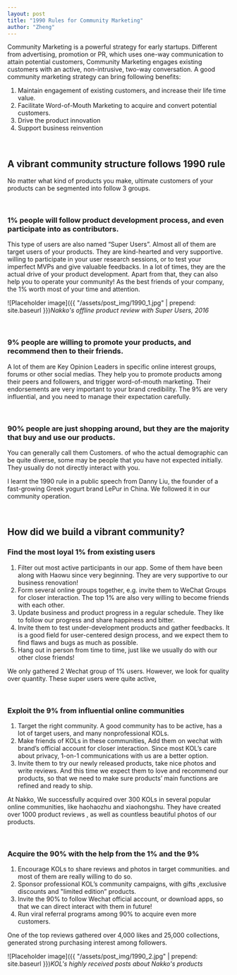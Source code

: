 ```yaml
---
layout: post
title: "1990 Rules for Community Marketing"
author: "Zheng"
---
```


Community Marketing is a powerful strategy for early startups. Different from advertising, promotion or PR, which uses one-way communication to attain potential customers, Community Marketing engages existing customers with an active, non-intrusive, two-way conversation. A good community marketing strategy can bring following benefits:

1. Maintain engagement of existing customers, and increase their life time value.
2. Facilitate Word-of-Mouth Marketing to acquire and convert potential customers.
3. Drive the product innovation
4. Support business reinvention

<br>

## A vibrant community structure follows 1990 rule

No matter what kind of products you make, ultimate customers of your products can be segmented into follow 3 groups.

<br>

### 1% people will follow product development process, and even participate into as contributors.

This type of users are also named “Super Users”. Almost all of them are target users of your products. They are kind-hearted and very supportive. willing to participate in your user research sessions, or to test your imperfect MVPs and give valuable feedbacks. In a lot of times, they are the actual drive of your product development. Apart from that, they can also help you to operate your community! As the best friends of your company, the 1% worth most of your time and attention.

![Placeholder image]({{ "/assets/post_img/1990_1.jpg" | prepend: site.baseurl }})_Nakko's offline product review with Super Users, 2016_


<br>

### 9% people are willing to promote your products, and recommend then to their friends. 

A lot of them are Key Opinion Leaders in specific online interest groups, forums or other social medias. They help you to promote products among their peers and followers, and trigger word-of-mouth marketing. Their endorsements are very important to your brand credibility. The 9% are very influential, and you need to manage their expectation carefully.

<br>

### 90% people are just shopping around, but they are the majority that buy and use our products.

You can generally call them Customers. of who the actual demographic can be quite diverse, some may be people that you have not expected initially. They usually do not directly interact with you.  

I learnt the 1990 rule in a public speech from Danny Liu, the founder of a fast-growing Greek yogurt brand LePur in China. We followed it in our community operation.

<br>

## How did we build a vibrant community?

### Find the most loyal 1% from existing users
1. Filter out most active participants in our app. Some of them have been along with Haowu since very beginning. They are very supportive to our business renovation!
2. Form several online groups together,  e.g. invite them to WeChat Groups for closer interaction. The top 1% are also very willing to become friends with each other.
3. Update business and product progress in a regular schedule. They like to follow our progress and share happiness and bitter.
4. Invite them to test under-development products and gather feedbacks. It is a good field for user-centered design process, and we expect them to find flaws and bugs as much as possible.
5. Hang out in person from time to time, just like we usually do with our other close friends!

We only gathered 2 Wechat group of 1% users. However, we look for quality over quantity. These super users were quite active, 

<br>

### Exploit the 9% from influential online communities

1. Target the right community. A good community has to be active, has a lot of target users, and many nonprofessional KOLs. 
2. Make friends of KOLs in these communities, Add them on wechat with brand’s official account for closer interaction. Since most KOL’s care about privacy, 1-on-1 communications with us are a better option.
3. Invite them to try our newly released products, take nice photos and write reviews. And this time we expect them to love and recommend our products, so that we need to make sure products’ main functions are refined and ready to ship.

At Nakko, We successfully acquired over 300 KOLs in several popular online communities, like haohaozhu and xiaohongshu. They have created over 1000 product reviews , as well as countless beautiful photos of our products.

<br>

### Acquire the 90% with the help from the 1% and the 9%
1. Encourage KOLs to share reviews and photos in target communities. and most of them are really willing to do so.
2. Sponsor professional KOL’s community campaigns, with gifts ,exclusive discounts and "limited edition” products.
3. Invite the 90% to follow Wechat official account, or download apps, so that we can direct interact with them in future! 
4. Run viral referral programs among 90% to acquire even more customers.

One of the top reviews gathered over 4,000 likes and 25,000 collections, generated strong purchasing interest among followers. 

![Placeholder image]({{ "/assets/post_img/1990_2.jpg" | prepend: site.baseurl }})_KOL's highly received posts about Nakko's products_









